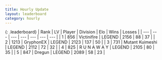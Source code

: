 ```yaml
---
title: Hourly Update
layout: leaderboard
category: hourly
---
```


{: .leaderboard}
| Rank | LV | Player | Division | Elo | Wins | Losses |
| --- | --- | --- | --- | --- | --- | --- |
| <span data-change="0">1</span> | 856 | <span title="ID: 112242">Victinifire</span> | LEGEND | <span data-change="0">2156</span> | <span data-change="0">88</span> | <span data-change="0">37</span> |
| <span data-change="0">2</span> | 1213 | <span title="ID: 315148">GryphonEX</span> | LEGEND | <span data-change="0">2123</span> | <span data-change="0">137</span> | <span data-change="0">50</span> |
| <span data-change="0">3</span> | 731 | <span title="ID: 520098">Mutant Kuimeshi</span> | LEGEND | <span data-change="0">2112</span> | <span data-change="0">72</span> | <span data-change="0">32</span> |
| <span data-change="0">4</span> | 825 | <span title="ID: 66144">R U N A W A Y</span> | LEGEND | <span data-change="0">2105</span> | <span data-change="0">80</span> | <span data-change="0">35</span> |
| <span data-change="3">5</span> | 847 | <span title="ID: 337810">Dregun</span> | LEGEND | <span data-change="21">2089</span> | <span data-change="4">58</span> | <span data-change="0">23</span> |